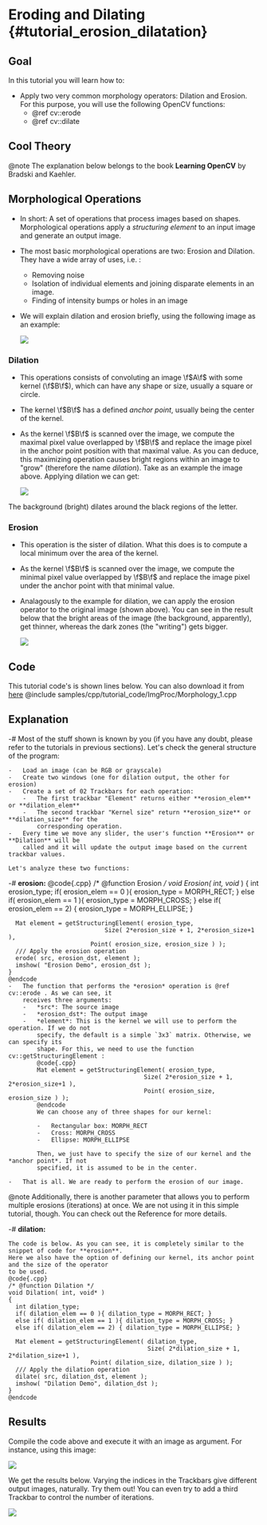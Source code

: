 Eroding and Dilating {#tutorial_erosion_dilatation}
====================

Goal
----

In this tutorial you will learn how to:

-   Apply two very common morphology operators: Dilation and Erosion. For this purpose, you will use
    the following OpenCV functions:
    -   @ref cv::erode
    -   @ref cv::dilate

Cool Theory
-----------

@note The explanation below belongs to the book **Learning OpenCV** by Bradski and Kaehler.

Morphological Operations
------------------------

-   In short: A set of operations that process images based on shapes. Morphological operations
    apply a *structuring element* to an input image and generate an output image.
-   The most basic morphological operations are two: Erosion and Dilation. They have a wide array of
    uses, i.e. :
    -   Removing noise
    -   Isolation of individual elements and joining disparate elements in an image.
    -   Finding of intensity bumps or holes in an image
-   We will explain dilation and erosion briefly, using the following image as an example:

    ![](images/Morphology_1_Tutorial_Theory_Original_Image.png)

### Dilation

-   This operations consists of convoluting an image \f$A\f$ with some kernel (\f$B\f$), which can have any
    shape or size, usually a square or circle.
-   The kernel \f$B\f$ has a defined *anchor point*, usually being the center of the kernel.
-   As the kernel \f$B\f$ is scanned over the image, we compute the maximal pixel value overlapped by
    \f$B\f$ and replace the image pixel in the anchor point position with that maximal value. As you can
    deduce, this maximizing operation causes bright regions within an image to "grow" (therefore the
    name *dilation*). Take as an example the image above. Applying dilation we can get:

    ![](images/Morphology_1_Tutorial_Theory_Dilation.png)

The background (bright) dilates around the black regions of the letter.

### Erosion

-   This operation is the sister of dilation. What this does is to compute a local minimum over the
    area of the kernel.
-   As the kernel \f$B\f$ is scanned over the image, we compute the minimal pixel value overlapped by
    \f$B\f$ and replace the image pixel under the anchor point with that minimal value.
-   Analagously to the example for dilation, we can apply the erosion operator to the original image
    (shown above). You can see in the result below that the bright areas of the image (the
    background, apparently), get thinner, whereas the dark zones (the "writing") gets bigger.

    ![](images/Morphology_1_Tutorial_Theory_Erosion.png)

Code
----

This tutorial code's is shown lines below. You can also download it from
[here](https://github.com/Itseez/opencv/tree/master/samples/cpp/tutorial_code/ImgProc/Morphology_1.cpp)
@include samples/cpp/tutorial_code/ImgProc/Morphology_1.cpp

Explanation
-----------

-#  Most of the stuff shown is known by you (if you have any doubt, please refer to the tutorials in
    previous sections). Let's check the general structure of the program:

    -   Load an image (can be RGB or grayscale)
    -   Create two windows (one for dilation output, the other for erosion)
    -   Create a set of 02 Trackbars for each operation:
        -   The first trackbar "Element" returns either **erosion_elem** or **dilation_elem**
        -   The second trackbar "Kernel size" return **erosion_size** or **dilation_size** for the
            corresponding operation.
    -   Every time we move any slider, the user's function **Erosion** or **Dilation** will be
        called and it will update the output image based on the current trackbar values.

    Let's analyze these two functions:

-#  **erosion:**
    @code{.cpp}
    /*  @function Erosion  */
    void Erosion( int, void* )
    {
      int erosion_type;
      if( erosion_elem == 0 ){ erosion_type = MORPH_RECT; }
      else if( erosion_elem == 1 ){ erosion_type = MORPH_CROSS; }
      else if( erosion_elem == 2) { erosion_type = MORPH_ELLIPSE; }

      Mat element = getStructuringElement( erosion_type,
                               Size( 2*erosion_size + 1, 2*erosion_size+1 ),
                           Point( erosion_size, erosion_size ) );
      /// Apply the erosion operation
      erode( src, erosion_dst, element );
      imshow( "Erosion Demo", erosion_dst );
    }
    @endcode
    -   The function that performs the *erosion* operation is @ref cv::erode . As we can see, it
        receives three arguments:
        -   *src*: The source image
        -   *erosion_dst*: The output image
        -   *element*: This is the kernel we will use to perform the operation. If we do not
            specify, the default is a simple `3x3` matrix. Otherwise, we can specify its
            shape. For this, we need to use the function cv::getStructuringElement :
            @code{.cpp}
            Mat element = getStructuringElement( erosion_type,
                                          Size( 2*erosion_size + 1, 2*erosion_size+1 ),
                                          Point( erosion_size, erosion_size ) );
            @endcode
            We can choose any of three shapes for our kernel:

            -   Rectangular box: MORPH_RECT
            -   Cross: MORPH_CROSS
            -   Ellipse: MORPH_ELLIPSE

            Then, we just have to specify the size of our kernel and the *anchor point*. If not
            specified, it is assumed to be in the center.

    -   That is all. We are ready to perform the erosion of our image.
@note Additionally, there is another parameter that allows you to perform multiple erosions
(iterations) at once. We are not using it in this simple tutorial, though. You can check out the
Reference for more details.

-#  **dilation:**

    The code is below. As you can see, it is completely similar to the snippet of code for **erosion**.
    Here we also have the option of defining our kernel, its anchor point and the size of the operator
    to be used.
    @code{.cpp}
    /* @function Dilation */
    void Dilation( int, void* )
    {
      int dilation_type;
      if( dilation_elem == 0 ){ dilation_type = MORPH_RECT; }
      else if( dilation_elem == 1 ){ dilation_type = MORPH_CROSS; }
      else if( dilation_elem == 2) { dilation_type = MORPH_ELLIPSE; }

      Mat element = getStructuringElement( dilation_type,
                                           Size( 2*dilation_size + 1, 2*dilation_size+1 ),
                           Point( dilation_size, dilation_size ) );
      /// Apply the dilation operation
      dilate( src, dilation_dst, element );
      imshow( "Dilation Demo", dilation_dst );
    }
    @endcode

Results
-------

Compile the code above and execute it with an image as argument. For instance, using this image:

![](images/Morphology_1_Tutorial_Original_Image.jpg)

We get the results below. Varying the indices in the Trackbars give different output images,
naturally. Try them out! You can even try to add a third Trackbar to control the number of
iterations.

![](images/Morphology_1_Result.jpg)
